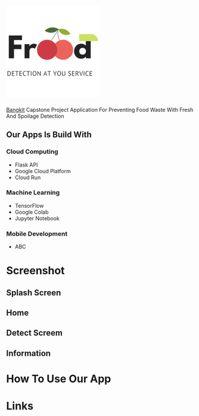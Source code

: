 ![alt text](https://github.com/capstone-frood/Frood/blob/d960b8776a9a0a493461cc525b7e44ff5dfac278/LOGO/1%20TRANS%20Resized.png "Frood Logo")
---
[Bangkit](https://grow.google/intl/id_id/bangkit/ "Bangkit") Capstone Project Application For Preventing Food Waste With Fresh And Spoilage Detection 

## Our Apps Is Build With
### Cloud Computing
* Flask API
* Google Cloud Platform
* Cloud Run
### Machine Learning
* TensorFlow
* Google Colab
* Jupyter Notebook
### Mobile Development
* ABC

# Screenshot
## Splash Screen

## Home

## Detect Screem

## Information

# How To Use Our App

# Links
